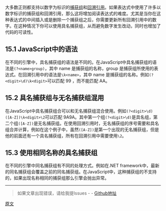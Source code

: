 大多数正则都支持以数字为标识的[捕获组](https://github.com/SBDavid/How-a-Regex-Engine-Works-Internally/blob/master/013-%E5%8C%B9%E9%85%8D%E7%BB%84.md)和[回溯引用](https://github.com/SBDavid/How-a-Regex-Engine-Works-Internally/blob/master/014-%E5%9B%9E%E6%BA%AF%E5%BC%95%E7%94%A8.md)。如果表达式中使用了许多以数字标识的捕获组和回溯引用，那么这将增加阅读表达式的难度。尤其是当你在这种表达式的中间插入或是删除一个捕获组之后，你需要更新所有回溯引用中的数字。在这种情况下你可以使用具名捕获组，从而避免数字发生改动，同时也增加了代码的可读性。

## 15.1 JavaScript中的语法
在不同的引擎中，具名捕获组的语法是不同的。在JavaScript中具名捕获组的语法是`(?<name>group)`，其中 name 是捕获组的名称，group 是捕获组所使用的表达式。在回溯引用中的语法是`\k<name>`，其中 name 是捕获组的名称。例如`(?<digit>\d)\k<digit>`可以匹配 99 ，而不能匹配 AA。

## 15.2 具名捕获组与无名捕获组混用
在JavaScript中具名捕获组合可以和无名捕获组混合使用。例如`(?<digit>\d)([A-Z])\k<digit>\2`可以匹配 9A9A。其中第一个组`(?<digit>\d)`是具名组，第二个组`([A-Z])`是无名捕获组。在使用回溯引用时，无名捕获组的序号需要和具名组合并计算，例如在这个例子中，虽然`([A-Z])`是第一个出现的无名捕获组，但是他的前面还有一个具名捕获组，所有在回溯引用中需要使用`\2`。

## 15.3 使用相同名称的具名捕获组
在不同的引擎中同名捕获组有不同的处理方式。例如在.NET framework中，最新的同名捕获组会覆盖之前的同名捕获组。在JavaScript中，这种捕获组的不支持的，如果出现名称相同的捕获组那么引擎会抛出异常。

---

> 如果文章出现错误，请给我提Issues - -
[Github地址](https://github.com/SBDavid/How-a-Regex-Engine-Works-Internally)

[原文](https://www.regular-expressions.info/named.html)